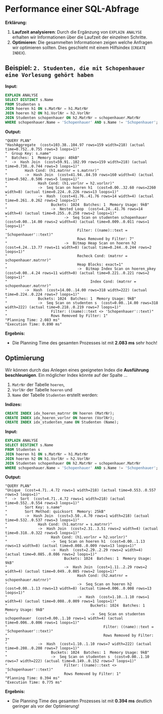 # Performance einer SQL-Abfrage

**Erklärung:**
1. **Laufzeit analysieren**: Durch die Ergänzung von `EXPLAIN ANALYSE` erhalten wir Informationen über die Laufzeit der einzelnen Schritte.
2. **Optimieren**: Die gesammelten Informationen zeigen welche Anfragen wir optimieren sollten. Dies geschieht mit einem Hilfsindex (`CREATE INDEX`).


## Beispiel: `2. Studenten, die mit Schopenhauer eine Vorlesung gehört haben`

**Input:**
```sql
EXPLAIN ANALYSE
SELECT DISTINCT s.Name
FROM Studenten s
JOIN hoeren h1 ON s.MatrNr = h1.MatrNr
JOIN hoeren h2 ON h1.VorlNr = h2.VorlNr
JOIN Studenten schopenhauer ON h2.MatrNr = schopenhauer.MatrNr
WHERE schopenhauer.Name = 'Schopenhauer' AND s.Name != 'Schopenhauer';
```

**Output:**
```csv
"QUERY PLAN"
"HashAggregate  (cost=103.38..104.97 rows=159 width=218) (actual time=0.752..0.755 rows=3 loops=1)"
"  Group Key: s.name"
"  Batches: 1  Memory Usage: 40kB"
"  ->  Hash Join  (cost=59.91..102.99 rows=159 width=218) (actual time=0.738..0.744 rows=3 loops=1)"
"        Hash Cond: (h1.matrnr = s.matrnr)"
"        ->  Hash Join  (cost=41.94..84.59 rows=160 width=4) (actual time=0.502..0.506 rows=5 loops=1)"
"              Hash Cond: (h1.vorlnr = h2.vorlnr)"
"              ->  Seq Scan on hoeren h1  (cost=0.00..32.60 rows=2260 width=8) (actual time=0.224..0.226 rows=13 loops=1)"
"              ->  Hash  (cost=41.76..41.76 rows=14 width=4) (actual time=0.261..0.262 rows=2 loops=1)"
"                    Buckets: 1024  Batches: 1  Memory Usage: 9kB"
"                    ->  Nested Loop  (cost=4.24..41.76 rows=14 width=4) (actual time=0.255..0.258 rows=2 loops=1)"
"                          ->  Seq Scan on studenten schopenhauer  (cost=0.00..14.00 rows=2 width=4) (actual time=0.009..0.011 rows=1 loops=1)"
"                                Filter: ((name)::text = 'Schopenhauer'::text)"
"                                Rows Removed by Filter: 7"
"                          ->  Bitmap Heap Scan on hoeren h2  (cost=4.24..13.77 rows=11 width=8) (actual time=0.244..0.244 rows=2 loops=1)"
"                                Recheck Cond: (matrnr = schopenhauer.matrnr)"
"                                Heap Blocks: exact=1"
"                                ->  Bitmap Index Scan on hoeren_pkey  (cost=0.00..4.24 rows=11 width=0) (actual time=0.221..0.221 rows=2 loops=1)"
"                                      Index Cond: (matrnr = schopenhauer.matrnr)"
"        ->  Hash  (cost=14.00..14.00 rows=318 width=222) (actual time=0.224..0.224 rows=7 loops=1)"
"              Buckets: 1024  Batches: 1  Memory Usage: 9kB"
"              ->  Seq Scan on studenten s  (cost=0.00..14.00 rows=318 width=222) (actual time=0.218..0.219 rows=7 loops=1)"
"                    Filter: ((name)::text <> 'Schopenhauer'::text)"
"                    Rows Removed by Filter: 1"
"Planning Time: 2.083 ms"
"Execution Time: 0.890 ms"
```

**Ergebnis:**
- Die Planning Time des gesamten Prozesses ist mit **2.083 ms** sehr hoch!


## Optimierung

Wir können durch das Anlegen eines geeigneten Index die **Ausführung beschleunigen**. Ein möglicher Index könnte auf der Spalte ...
1. `MatrNr` der Tabelle `hoeren`, 
2. `VorlNr` der Tabelle `hoeren` und 
3. `Name` der Tabelle `Studenten` 
erstellt werden:

**Indizes:**
```sql
CREATE INDEX idx_hoeren_matrnr ON hoeren (MatrNr);
CREATE INDEX idx_hoeren_vorlnr ON hoeren (VorlNr);
CREATE INDEX idx_studenten_name ON Studenten (Name);
```
**Input:**
```sql
EXPLAIN ANALYSE
SELECT DISTINCT s.Name
FROM Studenten s
JOIN hoeren h1 ON s.MatrNr = h1.MatrNr
JOIN hoeren h2 ON h1.VorlNr = h2.VorlNr
JOIN Studenten schopenhauer ON h2.MatrNr = schopenhauer.MatrNr
WHERE schopenhauer.Name = 'Schopenhauer' AND s.Name != 'Schopenhauer';
```

**Output:**
```csv
"QUERY PLAN"
"Unique  (cost=4.71..4.72 rows=1 width=218) (actual time=0.553..0.557 rows=3 loops=1)"
"  ->  Sort  (cost=4.71..4.72 rows=1 width=218) (actual time=0.552..0.554 rows=3 loops=1)"
"        Sort Key: s.name"
"        Sort Method: quicksort  Memory: 25kB"
"        ->  Hash Join  (cost=3.50..4.70 rows=1 width=218) (actual time=0.532..0.537 rows=3 loops=1)"
"              Hash Cond: (h1.matrnr = s.matrnr)"
"              ->  Hash Join  (cost=2.31..3.51 rows=2 width=4) (actual time=0.318..0.322 rows=5 loops=1)"
"                    Hash Cond: (h1.vorlnr = h2.vorlnr)"
"                    ->  Seq Scan on hoeren h1  (cost=0.00..1.13 rows=13 width=8) (actual time=0.008..0.009 rows=13 loops=1)"
"                    ->  Hash  (cost=2.29..2.29 rows=2 width=4) (actual time=0.085..0.086 rows=2 loops=1)"
"                          Buckets: 1024  Batches: 1  Memory Usage: 9kB"
"                          ->  Hash Join  (cost=1.11..2.29 rows=2 width=4) (actual time=0.049..0.085 rows=2 loops=1)"
"                                Hash Cond: (h2.matrnr = schopenhauer.matrnr)"
"                                ->  Seq Scan on hoeren h2  (cost=0.00..1.13 rows=13 width=8) (actual time=0.006..0.008 rows=13 loops=1)"
"                                ->  Hash  (cost=1.10..1.10 rows=1 width=4) (actual time=0.008..0.009 rows=1 loops=1)"
"                                      Buckets: 1024  Batches: 1  Memory Usage: 9kB"
"                                      ->  Seq Scan on studenten schopenhauer  (cost=0.00..1.10 rows=1 width=4) (actual time=0.006..0.006 rows=1 loops=1)"
"                                            Filter: ((name)::text = 'Schopenhauer'::text)"
"                                            Rows Removed by Filter: 7"
"              ->  Hash  (cost=1.10..1.10 rows=7 width=222) (actual time=0.208..0.208 rows=7 loops=1)"
"                    Buckets: 1024  Batches: 1  Memory Usage: 9kB"
"                    ->  Seq Scan on studenten s  (cost=0.00..1.10 rows=7 width=222) (actual time=0.149..0.152 rows=7 loops=1)"
"                          Filter: ((name)::text <> 'Schopenhauer'::text)"
"                          Rows Removed by Filter: 1"
"Planning Time: 0.394 ms"
"Execution Time: 0.775 ms"
```

**Ergebnis:**
- Die Planning Time des gesamten Prozesses ist mit **0.394 ms** deutlich geringer als vor der Optimierung!